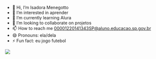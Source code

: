 - 👋 Hi, I’m Isadora Menegotto
- 👀 I’m interested in aprender
- 🌱 I’m currently learning Alura
- 💞️ I’m looking to collaborate on projetos
- 📫 How to reach me 00001220141343SP@aluno.educacao.sp.gov.br
- 😄 Pronouns: ela/dela
- ⚡ Fun fact: eu jogo futebol


![](https://media.tenor.com/ZFhib0I0-FgAAAAi/dancinha-de-celebra%C3%A7%C3%A3o-cbf.gif)
